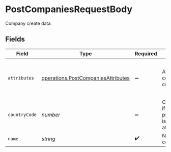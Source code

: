 # PostCompaniesRequestBody

Company create data.


## Fields

| Field                                                                                          | Type                                                                                           | Required                                                                                       | Description                                                                                    | Example                                                                                        |
| ---------------------------------------------------------------------------------------------- | ---------------------------------------------------------------------------------------------- | ---------------------------------------------------------------------------------------------- | ---------------------------------------------------------------------------------------------- | ---------------------------------------------------------------------------------------------- |
| `attributes`                                                                                   | [operations.PostCompaniesAttributes](../../models/operations/postcompaniesattributes.md)       | :heavy_minus_sign:                                                                             | Attributes for company creation                                                                | {<br/>"domain": "https://example.com",<br/>"industry": "Fabric",<br/>"owner": "60e68d60582a3b006f524197"<br/>} |
| `countryCode`                                                                                  | *number*                                                                                       | :heavy_minus_sign:                                                                             | Country code if phone_number is passed in attributes.                                          | 91                                                                                             |
| `name`                                                                                         | *string*                                                                                       | :heavy_check_mark:                                                                             | Name of company                                                                                | company                                                                                        |